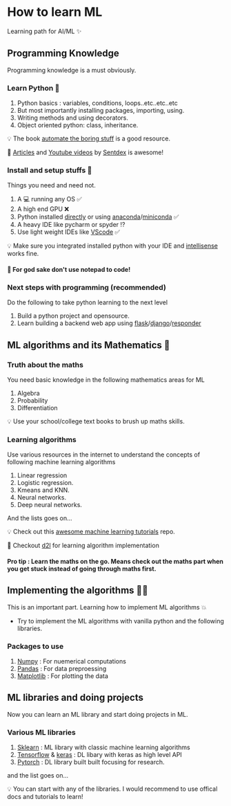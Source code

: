 # How to learn ML

Learning path for AI/ML :sparkles:

## Programming Knowledge 

Programming knowledge is a must obviously.

### Learn Python :snake:

1. Python basics : variables, conditions, loops..etc..etc..etc
2. But most importantly installing packages, importing, using.
3. Writing methods and using decorators.
4. Object oriented python: class, inheritance.

:bulb: The book [automate the boring stuff](https://automatetheboringstuff.com) is a good resource.


:crystal_ball: [Articles](https://pythonprogramming.net) and [Youtube videos](https://www.youtube.com/user/sentdex) by [Sentdex](https://twitter.com/Sentdex) is awesome!

### Install and setup stuffs :construction:

Things you need and need not.

1. A :computer: running any OS :white_check_mark:
2. A high end GPU :x:
3. Python installed [directly](https://www.python.org) or using [anaconda](https://www.anaconda.com)/[miniconda](https://docs.conda.io/en/latest/miniconda.html#) :white_check_mark:
4. A heavy IDE like pycharm or spyder :interrobang:
5. Use light weight IDEs like [VScode](https://code.visualstudio.com) :white_check_mark:


:bulb: Make sure you integrated installed python with your IDE and [intellisense](https://docs.microsoft.com/en-us/visualstudio/ide/using-intellisense?view=vs-2019) works fine.

#### :full_moon_with_face: For god sake don't use notepad to code!

### Next steps with programming (recommended)
Do the following to take python learning to the next level
1. Build a python project and opensource.
2. Learn building a backend web app using [flask](https://flask.palletsprojects.com/en/1.1.x/)/[django](https://www.djangoproject.com)/[responder](https://responder.kennethreitz.org/en/latest/)

## ML algorithms and its Mathematics :1234:

### Truth about the maths
You need basic knowledge in the following mathematics areas for ML
1. Algebra
2. Probability
3. Differentiation

:bulb: Use your school/college text books to brush up maths skills.

### Learning algorithms
Use various resources in the internet to understand the concepts of following machine learning algorithms

1. Linear regression
2. Logistic regression.
3. Kmeans and KNN.
3. Neural networks.
4. Deep neural networks.

And the lists goes on...

:bulb: Check out this [awesome machine learning tutorials](https://github.com/ujjwalkarn/Machine-Learning-Tutorials) repo.

:crystal_ball: Checkout [d2l](http://d2l.ai/) for learning algorithm implementation

#### Pro tip : Learn the maths on the go. Means check out the maths part when you get stuck instead of going through maths first.

## Implementing the algorithms :woman_technologist:

This is an important part. Learning how to implement ML algorithms :boom:
- Try to implement the ML algorithms with vanilla python and the following libraries. 

### Packages to use
1. [Numpy](https://numpy.org) : For nuemerical computations
2. [Pandas](https://pandas.pydata.org) : For data preproessing 
3. [Matplotlib](https://matplotlib.org) : For plotting the data 

## ML libraries and doing projects
Now you can learn an ML library and start doing projects in ML.

### Various ML libraries

1. [Sklearn](https://scikit-learn.org/stable/tutorial/index.html) : ML library with classic machine learning algorithms
2. [Tensorflow](https://www.tensorflow.org/tutorials) & [keras](https://keras.io/getting_started/intro_to_keras_for_engineers/) : DL libary with keras as high level API
3. [Pytorch](https://pytorch.org/tutorials/) : DL library built built focusing for research.

and the list goes on...

:bulb: You can start with any of the libraries. I would recommend to use offical docs and tutorials to learn!

